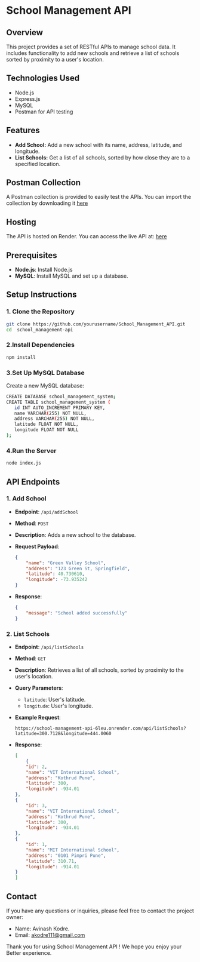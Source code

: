 # School Management API

## Overview
This project provides a set of RESTful APIs to manage school data. It includes functionality to add new schools and retrieve a list of schools sorted by proximity to a user's location.

## Technologies Used
- Node.js
- Express.js
- MySQL
- Postman for API testing

## Features

- **Add School:** Add a new school with its name, address, latitude, and longitude.
- **List Schools:** Get a list of all schools, sorted by how close they are to a specified location.

## Postman Collection
A Postman collection is provided to easily test the APIs. You can import the collection by downloading it [here](./postman/School.postman_collection.json)

## Hosting
The API is hosted on Render. You can access the live API at: [here](https://school-management-api-6leu.onrender.com)
## Prerequisites

- **Node.js**: Install Node.js
- **MySQL**: Install MySQL and set up a database.

## Setup Instructions

### 1. Clone the Repository

```bash
git clone https://github.com/yourusername/School_Management_API.git
cd  school_management-api
```

### 2.Install Dependencies

```bash
npm install
```
### 3.Set Up MySQL Database
 Create a new MySQL database:

 ```bash
CREATE DATABASE school_management_system;
CREATE TABLE school_management_system (
    id INT AUTO_INCREMENT PRIMARY KEY,
    name VARCHAR(255) NOT NULL,
    address VARCHAR(255) NOT NULL,
    latitude FLOAT NOT NULL,
    longitude FLOAT NOT NULL
);
```

### 4.Run the Server
 ```bash
node index.js
```

## API Endpoints

### 1. Add School

- **Endpoint**: `/api/addSchool`
- **Method**: `POST`
- **Description**: Adds a new school to the database.
- **Request Payload**:

    ```json
    {
        "name": "Green Valley School",
        "address": "123 Green St, Springfield",
        "latitude": 40.730610,
        "longitude": -73.935242
    }
    ```

- **Response**:

    ```json
    {
        "message": "School added successfully"
    }
    ```

### 2. List Schools

- **Endpoint**: `/api/listSchools`
- **Method**: `GET`
- **Description**: Retrieves a list of all schools, sorted by proximity to the user's location.
- **Query Parameters**:
  - `latitude`: User's latitude.
  - `longitude`: User's longitude.
- **Example Request**:

    ```url
   https://school-management-api-6leu.onrender.com/api/listSchools?latitude=300.7128&longitude=444.0060
    ```

- **Response**:

    ```json
    [
        {
        "id": 2,
        "name": "VIT International School",
        "address": "Kothrud Pune",
        "latitude": 300,
        "longitude": -934.01
    },
    {
        "id": 3,
        "name": "VIT International School",
        "address": "Kothrud Pune",
        "latitude": 300,
        "longitude": -934.01
    },
    {
        "id": 1,
        "name": "MIT International School",
        "address": "0101 Pimpri Pune",
        "latitude": 310.71,
        "longitude": -914.01
    }
    ]
    ```
## Contact

If you have any questions or inquiries, please feel free to contact the project owner:

- Name: Avinash Kodre.
- Email: akodre111@gmail.com

Thank you for using School Management API ! We hope you enjoy your Better experience.
